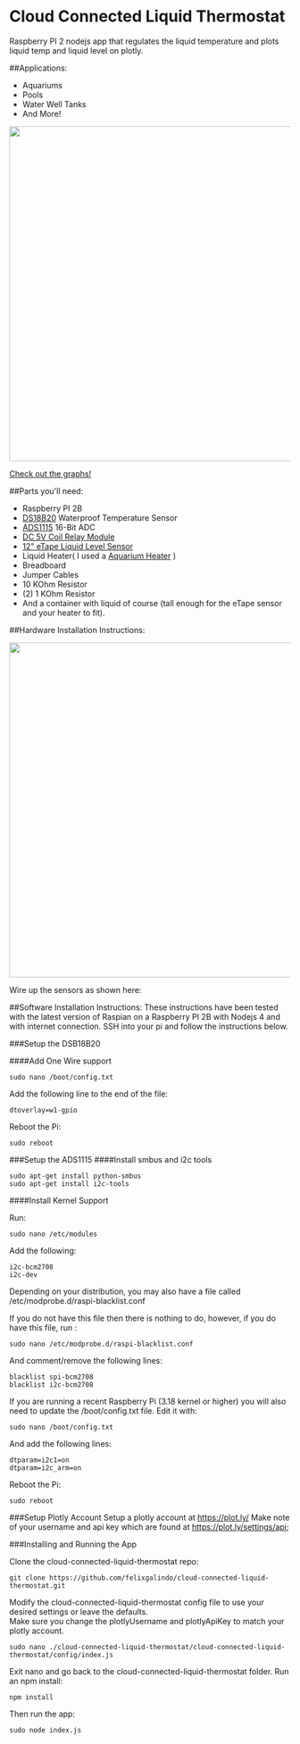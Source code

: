 # Cloud Connected Liquid Thermostat

Raspberry PI 2 nodejs app that regulates the liquid temperature and plots liquid temp and liquid level on plotly.

##Applications:
* Aquariums
* Pools
* Water Well Tanks
* And More!

<img src="http://i.imgur.com/JtbtZLYh.jpg" width="600px">

[Check out the graphs!](https://plot.ly/~felixgalindo91/folder/home)

##Parts you'll need:
* Raspberry PI 2B 
* <a href="https://www.adafruit.com/products/381">DS18B20</a> Waterproof Temperature Sensor
* <a href="https://www.adafruit.com/product/1085">ADS1115</a> 16-Bit ADC 
* <a href="http://www.amazon.com/TOOGOO-Module-Development-Appliance-Control/dp/B00TO7IY76/ref=sr_1_1?s=pc&ie=UTF8&qid=1460039137&sr=1-1&keywords=TOOGOO+relay">DC 5V Coil Relay Module</a> 
* <a href="https://www.adafruit.com/products/464">12" eTape Liquid Level Sensor</a>
* Liquid Heater( I used a <a href="https://www.adafruit.com/product/1085">Aquarium Heater</a> )
* Breadboard
* Jumper Cables
* 10 KOhm Resistor
* (2) 1 KOhm Resistor
* And a container with liquid of course (tall enough for the eTape sensor and your heater to fit). 


##Hardware Installation Instructions:

<img src="http://i.imgur.com/9tz37qVh.jpg" width="600px">

Wire up the sensors as shown here: 

##Software Installation Instructions:
These instructions have been tested with the latest version of Raspian on a Raspberry PI 2B with Nodejs 4 and with internet connection. SSH into your pi and follow the instructions below.

###Setup the DSB18B20 

####Add One Wire support

```
sudo nano /boot/config.txt
```

Add the following line to the end of the file:
```
dtoverlay=w1-gpio
```

Reboot the Pi:

```
sudo reboot
```

###Setup the ADS1115 
####Install smbus and i2c tools

```
sudo apt-get install python-smbus
sudo apt-get install i2c-tools
```

####Install Kernel Support

Run:
```
sudo nano /etc/modules
```

Add the following:

```
i2c-bcm2708 
i2c-dev
```

Depending on your distribution, you may also have a file called /etc/modprobe.d/raspi-blacklist.conf

If you do not have this file then there is nothing to do, however, if you do have this file, run :

```
sudo nano /etc/modprobe.d/raspi-blacklist.conf
```

And comment/remove the following lines:

```
blacklist spi-bcm2708
blacklist i2c-bcm2708
```

If you are running a recent Raspberry Pi (3.18 kernel or higher) you will also need to update the /boot/config.txt file. Edit it with: 
```
sudo nano /boot/config.txt
```

And add the following lines:

```
dtparam=i2c1=on
dtparam=i2c_arm=on
```

Reboot the Pi:

```
sudo reboot
```
###Setup Plotly Account
Setup a plotly account at <a href="https://plot.ly/">https://plot.ly/</a>
Make note of your username and api key which are found at <a href="https://plot.ly/settings/api">https://plot.ly/settings/api</a>;

###Installing and Running the App

Clone the cloud-connected-liquid-thermostat repo:

```
git clone https://github.com/felixgalindo/cloud-connected-liquid-thermostat.git
```
Modify the cloud-connected-liquid-thermostat config file to use your desired settings or leave the defaults.       
Make sure you change the plotlyUsername and plotlyApiKey to match your plotly account.

```
sudo nano ./cloud-connected-liquid-thermostat/cloud-connected-liquid-thermostat/config/index.js 
```
Exit nano and go back to the cloud-connected-liquid-thermostat folder.
Run an npm install:

```
npm install
```

Then run the app:

```
sudo node index.js
```





